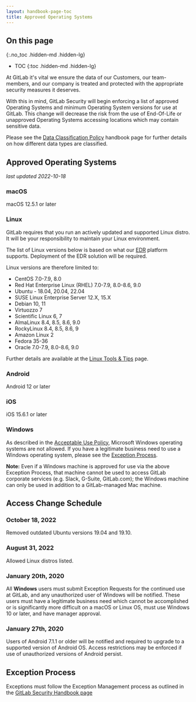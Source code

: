 ```yaml
---
layout: handbook-page-toc
title: Approved Operating Systems
---
```


## On this page
{:.no_toc .hidden-md .hidden-lg}

- TOC
{:toc .hidden-md .hidden-lg}

At GitLab it's vital we ensure the data of our Customers, our team-members, and our company is treated and protected with the appropriate security measures it deserves.

With this in mind, GitLab Security will begin enforcing a list of approved Operating Systems and minimum Operating System versions for use at GitLab. This change will decrease the risk from the use of End-Of-Life or unapproved Operating Systems accessing locations which may contain sensitive data.

Please see the [Data Classification Policy](/handbook/security/data-classification-standard.html) handbook page for further details on how different data types are classified.

## Approved Operating Systems

_last updated 2022-10-18_

### macOS

macOS 12.5.1 or later

### Linux

GitLab requires that you run an actively updated and supported Linux distro. It will be your responsibility to maintain your Linux environment.

The list of Linux versions below is based on what our [EDR](/handbook/business-technology/team-member-enablement/onboarding-access-requests/endpoint-management/edr/) platform supports. Deployment of the EDR solution will be required.

Linux versions are therefore limited to:
- CentOS 7.0-7.9, 8.0
- Red Hat Enterprise Linux (RHEL) 7.0-7.9, 8.0-8.6, 9.0
- Ubuntu - 18.04, 20.04, 22.04
- SUSE Linux Enterprise Server 12.X, 15.X
- Debian 10, 11
- Virtuozzo 7
- Scientific Linux 6, 7
- AlmaLinux 8.4, 8.5, 8.6, 9.0
- RockyLinux 8.4, 8.5, 8.6, 9
- Amazon Linux 2
- Fedora 35-36
- Oracle 7.0-7.9, 8.0-8.6, 9.0

Further details are available at the [Linux Tools & Tips](/handbook/tools-and-tips/linux/) page.

### Android

Android 12 or later

### iOS

iOS 15.6.1 or later

### Windows

As described in the [Acceptable Use Policy](/handbook/people-group/acceptable-use-policy/#unable-to-use-company-laptop), Microsoft Windows operating systems are not allowed. If you have a legitimate business need to use a Windows operating system, please see the [Exception Process](#exception-process).

**Note:** Even if a Windows machine is approved for use via the above Exception Process, that machine cannot be used to access GitLab corporate services (e.g. Slack, G-Suite, GitLab.com); the Windows machine can only be used in addition to a GitLab-managed Mac machine.

## Access Change Schedule

### October 18, 2022

Removed outdated Ubuntu versions 19.04 and 19.10.

### August 31, 2022

Allowed Linux distros listed.

### January 20th, 2020

All **Windows** users must submit Exception Requests for the continued use at GitLab, and any unauthorized user of Windows will be notified. These users must have a legitimate business need which cannot be accomplished or is significantly more difficult on a macOS or Linux OS, must use Windows 10 or later, and have manager approval.

### January 27th, 2020

Users of Android 7.1.1 or older will be notified and required to upgrade to a supported version of Android OS. Access restrictions may be enforced if use of unauthorized versions of Android persist.

## Exception Process

Exceptions must follow the Exception Management process as outlined in the [GitLab Security Handbook page](/handbook/security/#information-security-policy-exception-management-process)
